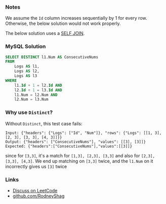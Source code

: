 ### Notes

We assume the `Id` column increases sequentially by 1 for every row. Otherwise, the below solution would not work properly.

The below solution uses a [SELF JOIN](https://www.w3schools.com/sql/sql_join_self.asp).

### MySQL Solution

```sql
SELECT DISTINCT l1.Num AS ConsecutiveNums
FROM
    Logs AS l1,
    Logs AS l2,
    Logs AS l3
WHERE
    l1.Id + 1 = l2.Id AND
    l2.Id + 1 = l3.Id AND
    l1.Num = l2.Num AND
    l2.Num = l3.Num
```

### Why use `Distinct`?

Without `Distinct`, this test case fails:

```
Input: {"headers": {"Logs": ["Id", "Num"]}, "rows": {"Logs": [[1, 3], [2, 3], [3, 3], [4, 3]]}}
Output: {"headers": ["ConsecutiveNums"], "values": [[3], [3]]}
Expected: {"headers":["ConsecutiveNums"],"values":[[3]]}
```

since for `[3,3]`, it's a match for `[1,3], [2,3], [3,3]` and also for `[2,3], [3,3], [4,3]`.  We end up matching on `[3,3]` twice, and the `l1.Num` on it incorrectly gives us `[3]` twice

### Links

- [Discuss on LeetCode](https://leetcode.com/problems/consecutive-numbers/discuss/393862)
- [github.com/RodneyShag](https://github.com/RodneyShag)
